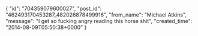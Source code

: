  {
   "id": "704359079600027",
   "post_id": "462493170453287_482026878499916",
   "from_name": "Michael Atkins",
   "message": "I get so fucking angry reading this horse shit",
   "created_time": "2014-08-09T05:50:38+0000"
 }

